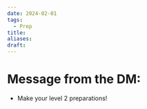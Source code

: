 ```yaml
---
date: 2024-02-01
tags:
  - Prep
title: 
aliases: 
draft:
---
```

# Message from the DM:
 * Make your level 2 preparations!